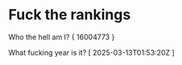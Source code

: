 # Fuck the rankings

Who the hell am I?
{ 16004773 }

What fucking year is it?
[ 2025-03-13T01:53:20Z ]

